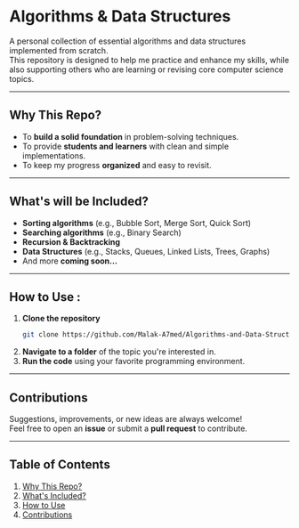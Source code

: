 # Algorithms & Data Structures

A personal collection of essential algorithms and data structures implemented from scratch.  
This repository is designed to help me practice and enhance my skills, while also supporting others who are learning or revising core computer science topics.

---

## Why This Repo?

- To **build a solid foundation** in problem-solving techniques.  
- To provide **students and learners** with clean and simple implementations.  
- To keep my progress **organized** and easy to revisit.  

---

## What's will be Included?

- **Sorting algorithms** (e.g., Bubble Sort, Merge Sort, Quick Sort)  
- **Searching algorithms** (e.g., Binary Search)  
- **Recursion & Backtracking**  
- **Data Structures** (e.g., Stacks, Queues, Linked Lists, Trees, Graphs)  
- And more **coming soon...**  

---

## How to Use :

1. **Clone the repository**  
   ```bash
   git clone https://github.com/Malak-A7med/Algorithms-and-Data-Structures.git
   ```  
2. **Navigate to a folder** of the topic you're interested in.  
3. **Run the code** using your favorite programming environment.  

---

## Contributions

Suggestions, improvements, or new ideas are always welcome!  
Feel free to open an **issue** or submit a **pull request** to contribute.

---

## Table of Contents

1. [Why This Repo?](#why-this-repo)  
2. [What's Included?](#whats-included)  
3. [How to Use](#how-to-use)  
4. [Contributions](#contributions)  
